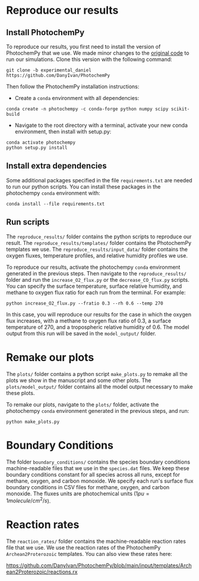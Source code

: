 # Reproduce our results

## Install PhotochemPy
To reproduce our results, you first need to install the version of
PhotochemPy that we use. We made minor changes to the [original code](https://github.com/Nicholaswogan/PhotochemPy/)
to run our simulations. Clone this version with the following command:

```
git clone -b experimental_daniel https://github.com/DanyIvan/PhotochemPy
```

Then follow the PhotochemPy installation instructions:

- Create a `conda` environment with all dependencies:
  
```
conda create -n photochempy -c conda-forge python numpy scipy scikit-build
```

- Navigate to the root directory with a terminal, activate your new conda environment, then install with setup.py:
  
```
conda activate photochempy
python setup.py install
```

## Install extra dependencies

Some additional packages specified in the file
`requirements.txt` are needed to run our python scripts. You can install these packages in the photochempy `conda`
environment with:

```
conda install --file requirements.txt
```

## Run scripts

The `reproduce_results/` folder contains the python scripts to reproduce our result.
The `reproduce_results/templates/` folder contains the PhotochemPy templates we use.
The `reproduce_results/input_data/` folder contains the oxygen fluxes, temperature profiles,
and relative humidity profiles we use.

To reproduce our results, activate the photochempy `conda` environment generated 
in the previous steps. Then navigate to the `reproduce_results/` folder and run the
`increase_O2_flux.py` or the `decrease_CO_flux.py` scripts. You can specify the
surface temperature, surface relative humidity, and methane to oxygen flux
ratio for each run from the terminal. For example:

```
python increase_O2_flux.py --fratio 0.3 --rh 0.6 --temp 270
```

In this case, you will reproduce our results for the case in which the oxygen flux increases, with a methane to oxygen flux ratio of 0.3, a surface temperature of 270, and a tropospheric relative humidity of 0.6. The model output from this run will be saved in the `model_output/` folder.

# Remake our plots

The `plots/` folder contains a python script `make_plots.py` to remake all the plots we show in the manuscript and some other plots. The `plots/model_output/` folder contains all the model output necessary to make these plots.

To remake our plots, navigate to the `plots/` folder, activate the photochempy `conda` environment generated in the previous steps, and run:

```
python make_plots.py
```

# Boundary Conditions

The folder `boundary_conditions/` contains the species boundary conditions machine-readable files that we use in the `species.dat` files. We keep these boundary conditions constant for all species across all runs, except for methane, oxygen, and carbon monoxide. We specify each run's surface flux boundary conditions in CSV files for methane, oxygen, and carbon monoxide. The fluxes units are photochemical units ($1pu = 1 molecule/cm^{2}/s$).

# Reaction rates

The `reaction_rates/` folder contains the machine-readable reaction rates file that we use. We use the reaction rates of the PhotochemPy `Archean2Proterozoic` templates. You can also view these rates here: 
    
<https://github.com/DanyIvan/PhotochemPy/blob/main/input/templates/Archean2Proterozoic/reactions.rx>